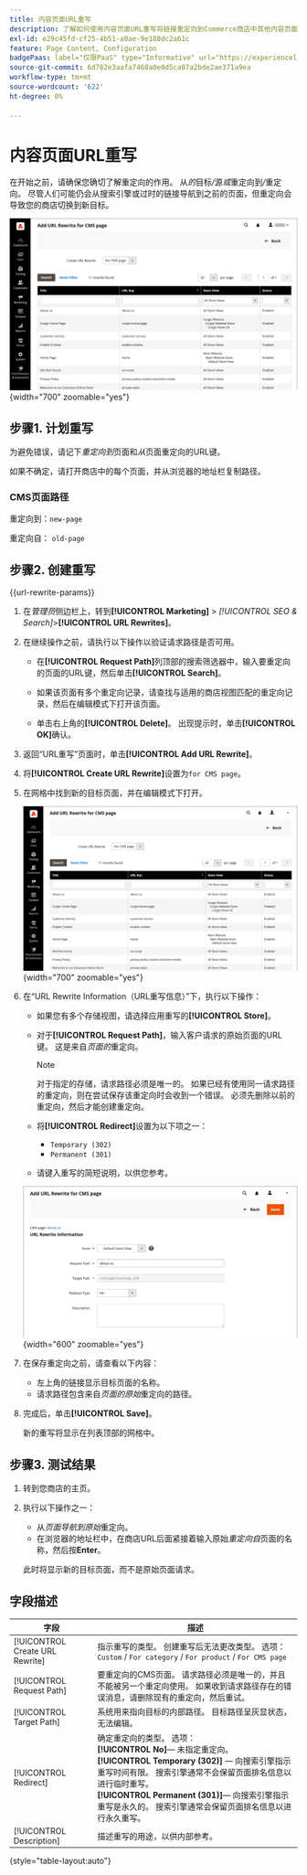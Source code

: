 ```yaml
---
title: 内容页面URL重写
description: 了解如何使用内容页面URL重写将链接重定向到Commerce商店中其他内容页面的URL。
exl-id: e29c45fd-cf25-4b51-a8ae-9e188dc2a61c
feature: Page Content, Configuration
badgePaas: label="仅限PaaS" type="Informative" url="https://experienceleague.adobe.com/en/docs/commerce/user-guides/product-solutions" tooltip="仅适用于云项目(Adobe管理的PaaS基础架构)和内部部署项目上的Adobe Commerce 。"
source-git-commit: 6d782e3aafa7460a0e0d5ca07a2bde2ae371a9ea
workflow-type: tm+mt
source-wordcount: '622'
ht-degree: 0%

---
```


# 内容页面URL重写

在开始之前，请确保您确切了解重定向的作用。 从&#x200B;_的_&#x200B;目标&#x200B;_/_&#x200B;源&#x200B;_或_&#x200B;重定向到&#x200B;_/_&#x200B;重定向。 尽管人们可能仍会从搜索引擎或过时的链接导航到之前的页面，但重定向会导致您的商店切换到新目标。

![URL重写 — CMS页面](./assets/url-rewrite-cms-page.png){width="700" zoomable="yes"}

## 步骤1. 计划重写

为避免错误，请记下&#x200B;_重定向到_&#x200B;页面和&#x200B;_从_&#x200B;页面重定向的URL键。

如果不确定，请打开商店中的每个页面，并从浏览器的地址栏复制路径。

### CMS页面路径

重定向到：`new-page`

重定向自： `old-page`

## 步骤2. 创建重写

{{url-rewrite-params}}

1. 在&#x200B;_管理员_&#x200B;侧边栏上，转到&#x200B;**[!UICONTROL Marketing]** > _[!UICONTROL SEO & Search]_>**[!UICONTROL URL Rewrites]**。

1. 在继续操作之前，请执行以下操作以验证请求路径是否可用。

   - 在&#x200B;**[!UICONTROL Request Path]**&#x200B;列顶部的搜索筛选器中，输入要重定向的页面的URL键，然后单击&#x200B;**[!UICONTROL Search]**。

   - 如果该页面有多个重定向记录，请查找与适用的商店视图匹配的重定向记录，然后在编辑模式下打开该页面。

   - 单击右上角的&#x200B;**[!UICONTROL Delete]**。 出现提示时，单击&#x200B;**[!UICONTROL OK]**&#x200B;确认。

1. 返回“URL重写”页面时，单击&#x200B;**[!UICONTROL Add URL Rewrite]**。

1. 将&#x200B;**[!UICONTROL Create URL Rewrite]**&#x200B;设置为`for CMS page`。

1. 在网格中找到新的目标页面，并在编辑模式下打开。

   ![添加URL重写 — 用于CMS页面](./assets/url-rewrite-cms-page-add.png){width="700" zoomable="yes"}

1. 在“URL Rewrite Information（URL重写信息）”下，执行以下操作：

   - 如果您有多个存储视图，请选择应用重写的&#x200B;**[!UICONTROL Store]**。

   - 对于&#x200B;**[!UICONTROL Request Path]**，输入客户请求的原始页面的URL键。 这是来自&#x200B;_页面的_&#x200B;重定向。

     >[!NOTE]
     >
     >对于指定的存储，请求路径必须是唯一的。 如果已经有使用同一请求路径的重定向，则在尝试保存该重定向时会收到一个错误。 必须先删除以前的重定向，然后才能创建重定向。

   - 将&#x200B;**[!UICONTROL Redirect]**&#x200B;设置为以下项之一：

      - `Temporary (302)`
      - `Permanent (301)`

   - 请键入重写的简短说明，以供您参考。

   ![URL重写信息](./assets/url-rewrite-cms-page-information.png){width="600" zoomable="yes"}

1. 在保存重定向之前，请查看以下内容：

   - 左上角的链接显示目标页面的名称。
   - 请求路径包含来自&#x200B;_页面的原始_&#x200B;重定向的路径。

1. 完成后，单击&#x200B;**[!UICONTROL Save]**。

   新的重写将显示在列表顶部的网格中。

## 步骤3. 测试结果

1. 转到您商店的主页。

1. 执行以下操作之一：

   - 从&#x200B;_页面导航到原始_&#x200B;重定向。
   - 在浏览器的地址栏中，在商店URL后面紧接着输入原始&#x200B;_重定向自_&#x200B;页面的名称，然后按&#x200B;**Enter**。

   此时将显示新的目标页面，而不是原始页面请求。

## 字段描述

| 字段 | 描述 |
|--- |--- |
| [!UICONTROL Create URL Rewrite] | 指示重写的类型。 创建重写后无法更改类型。 选项： `Custom` / `For category` / `For product` / `For CMS page` |
| [!UICONTROL Request Path] | 要重定向的CMS页面。 请求路径必须是唯一的，并且不能被另一个重定向使用。 如果收到请求路径存在的错误消息，请删除现有的重定向，然后重试。 |
| [!UICONTROL Target Path] | 系统用来指向目标的内部路径。 目标路径呈灰显状态，无法编辑。 |
| [!UICONTROL Redirect] | 确定重定向的类型。 选项： <br/>**[!UICONTROL No]**— 未指定重定向。<br/>**[!UICONTROL Temporary (302)]** — 向搜索引擎指示重写时间有限。 搜索引擎通常不会保留页面排名信息以进行临时重写。 <br/>**[!UICONTROL Permanent (301)]**— 向搜索引擎指示重写是永久的。 搜索引擎通常会保留页面排名信息以进行永久重写。 |
| [!UICONTROL Description] | 描述重写的用途，以供内部参考。 |

{style="table-layout:auto"}
